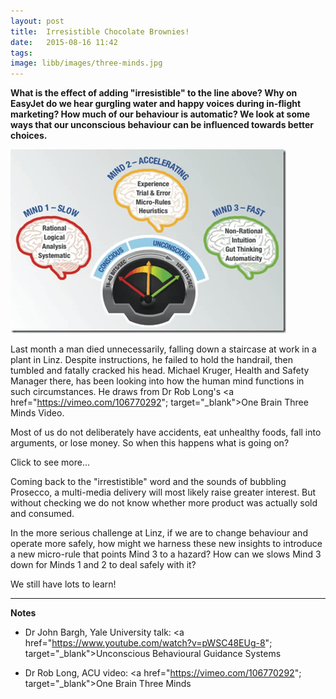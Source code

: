 ```yaml
---
layout: post
title:  Irresistible Chocolate Brownies!
date:   2015-08-16 11:42
tags:  
image: libb/images/three-minds.jpg
---
```


**What is the effect of adding "irresistible" to the line above? Why on EasyJet do we hear gurgling water and happy voices during in-flight marketing? How much of our behaviour is automatic? We look at some ways that our unconscious behaviour can be influenced towards better choices.**

![](/libb/images/three-minds.jpg)

Last month a man died unnecessarily, falling down a staircase at work in a plant in Linz. Despite instructions, he failed to hold the handrail, then tumbled and fatally cracked his head. Michael Kruger, Health and Safety Manager there, has been looking into how the human mind functions in such circumstances. He draws from Dr Rob Long's <a href="https://vimeo.com/106770292"; target="_blank">One Brain Three Minds Video</a>. 

Most of us do not deliberately have accidents, eat unhealthy foods, fall into arguments, or lose money. So when this happens what is going on?

<div id="restOfArticle" style="display:none">

Over the last 100 years since Freud, we have learned much more about the huge capacity and speed of the unconscious mind. This auto-pilot, sees and decides unconsciously in each split second how to get efficiently (and usually safely) to our goals. Dr Long calls this Mind 3; it operates lightening fast at 100 billion bits per second. <br><br>

By contrast our conscious mind, called Mind 1, is a snail: small and slow at only 40-50 bits per second. It can deal with one thing at once, and is logical, rational and systematic at analysing, for example what went wrong.<br><br>

Since we are being bombarded by more information (11 million bits per second) arriving through our senses (eyes, skin, ears, taste and smell) much faster than Mind 1 can process.Mind 1 is just too slow!<br><br>

After a non-fatal accident we can slow down to piece together what went wrong, then we can use Mind 2 steadily to build up a new way of operating, practising new micro-rules like learning to drive a car, until we are fast enough to hand control over to the auto-pilot of Mind 3. <br><br>

At Linz they introduced a programme called "Take 2" that primes front-line leaders to spot hazards, then switch to conscious thinking when there is a risk. The front-liners are talking in a way that draws attention to which Minds (1, 2 or 3) they are using at particular crucial moments.<br><br>

They are also inspired by Dr John Bargh who shows the unconscious (Mind 3) keeps us tied (on the whole safely, not getting eaten by tigers) to the present, freeing the conscious Mind 1 to do time travel, going back to learn from the past, and forward to plan for the future. <br><br>

Bargh's interesting work on "priming" confirms that cues such as the presence or food or cigarettes do influence consumption, but raises the problem that even anti-smoking images will increase the behaviour of smoking. Our behaviour is always unconsciously being influenced by a greater range of environmental stimuli than we realise, including a lot of triggers that are visual, also temperature, metaphor, and the behaviour of others. <br><br>

We do not yet know which of the hundreds of "primes" in any single moment will win or dominate, nor whether the behaviour will be to copy what we see, or compensate and do the opposite. <br><br>

</div>
<a onclick="showMoreOrLess(this,'restOfArticle');">Click to see more...</a>

Coming back to the "irrestistible" word and the sounds of bubbling Prosecco, a multi-media delivery will most likely raise greater interest. But without checking we do not know whether more product was actually sold and consumed. 

In the more serious challenge at Linz, if we are to change behaviour and operate more safely, how might we harness these new insights to introduce a new micro-rule that points Mind 3 to a hazard? How can we slows Mind 3 down for Minds 1 and 2 to deal safely with it?

We still have lots to learn! 

__________________

<b>Notes</b>

* Dr John Bargh, Yale University talk: <a href="https://www.youtube.com/watch?v=pWSC48EUg-8"; target="_blank">Unconscious Behavioural Guidance Systems</a>

* Dr Rob Long, ACU video: <a href="https://vimeo.com/106770292"; target="_blank">One Brain Three Minds</a>
